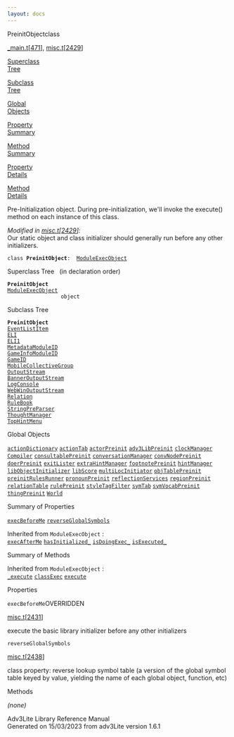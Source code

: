 ```yaml
---
layout: docs
---
```

<span class="title">PreinitObject</span><span class="type">class</span>

[\_main.t](../file/_main.t.html)\[[471](../source/_main.t.html#471)\],
[misc.t](../file/misc.t.html)\[[2429](../source/misc.t.html#2429)\]

[Superclass  
Tree](#_SuperClassTree_)

[Subclass  
Tree](#_SubClassTree_)

[Global  
Objects](#_ObjectSummary_)

[Property  
Summary](#_PropSummary_)

[Method  
Summary](#_MethodSummary_)

[Property  
Details](#_Properties_)

[Method  
Details](#_Methods_)



Pre-Initialization object. During pre-initialization, we'll invoke the
execute() method on each instance of this class.

*Modified in
[misc.t](../file/misc.t.html)\[[2429](../source/misc.t.html#2429)\]:*  
Our static object and class initializer should generally run before any
other initializers.

`class `**`PreinitObject`**` :   `[`ModuleExecObject`](../object/ModuleExecObject.html)



<span id="_SuperClassTree_"></span>



<span class="hdln">Superclass Tree</span>   (in declaration order)



**`PreinitObject`**  
[`ModuleExecObject`](../object/ModuleExecObject.html)  
`                 object`  
<span id="_SubClassTree_"></span>



<span class="hdln">Subclass Tree</span>  



**`PreinitObject`**  
[`EventListItem`](../object/EventListItem.html)  
[`ELI`](../object/ELI.html)  
[`ELI1`](../object/ELI1.html)  
[`MetadataModuleID`](../object/MetadataModuleID.html)  
[`GameInfoModuleID`](../object/GameInfoModuleID.html)  
[`GameID`](../object/GameID.html)  
[`MobileCollectiveGroup`](../object/MobileCollectiveGroup.html)  
[`OutputStream`](../object/OutputStream.html)  
[`BannerOutputStream`](../object/BannerOutputStream.html)  
[`LogConsole`](../object/LogConsole.html)  
[`WebWinOutputStream`](../object/WebWinOutputStream.html)  
[`Relation`](../object/Relation.html)  
[`RuleBook`](../object/RuleBook.html)  
[`StringPreParser`](../object/StringPreParser.html)  
[`ThoughtManager`](../object/ThoughtManager.html)  
[`TopHintMenu`](../object/TopHintMenu.html)  
<span id="_ObjectSummary_"></span>



<span class="hdln">Global Objects</span>  



[`actionDictionary`](../object/actionDictionary.html) [`actionTab`](../object/actionTab.html) [`actorPreinit`](../object/actorPreinit.html) [`adv3LibPreinit`](../object/adv3LibPreinit.html) [`clockManager`](../object/clockManager.html) [`Compiler`](../object/Compiler.html) [`consultablePreinit`](../object/consultablePreinit.html) [`conversationManager`](../object/conversationManager.html) [`convNodePreinit`](../object/convNodePreinit.html) [`doerPreinit`](../object/doerPreinit.html) [`exitLister`](../object/exitLister.html) [`extraHintManager`](../object/extraHintManager.html) [`footnotePreinit`](../object/footnotePreinit.html) [`hintManager`](../object/hintManager.html) [`libObjectInitializer`](../object/libObjectInitializer.html) [`libScore`](../object/libScore.html) [`multiLocInitiator`](../object/multiLocInitiator.html) [`objTablePreinit`](../object/objTablePreinit.html) [`preinitRulesRunner`](../object/preinitRulesRunner.html) [`pronounPreinit`](../object/pronounPreinit.html) [`reflectionServices`](../object/reflectionServices.html) [`regionPreinit`](../object/regionPreinit.html) [`relationTable`](../object/relationTable.html) [`rulePreinit`](../object/rulePreinit.html) [`styleTagFilter`](../object/styleTagFilter.html) [`symTab`](../object/symTab.html) [`symVocabPreinit`](../object/symVocabPreinit.html) [`thingPreinit`](../object/thingPreinit.html) [`World`](../object/World.html)
<span id="_PropSummary_"></span>



<span class="hdln">Summary of Properties</span>  



[`execBeforeMe`](#execBeforeMe) [`reverseGlobalSymbols`](#reverseGlobalSymbols)

Inherited from `ModuleExecObject` :  
[`execAfterMe`](../object/ModuleExecObject.html#execAfterMe) [`hasInitialized_`](../object/ModuleExecObject.html#hasInitialized_) [`isDoingExec_`](../object/ModuleExecObject.html#isDoingExec_) [`isExecuted_`](../object/ModuleExecObject.html#isExecuted_)

<span id="_MethodSummary_"></span>



<span class="hdln">Summary of Methods</span>  





Inherited from `ModuleExecObject` :  
[`_execute`](../object/ModuleExecObject.html#_execute) [`classExec`](../object/ModuleExecObject.html#classExec) [`execute`](../object/ModuleExecObject.html#execute)

<span id="_Properties_"></span>



<span class="hdln">Properties</span>  



<span id="execBeforeMe"></span>

`execBeforeMe`<span class="rem">OVERRIDDEN</span>

[misc.t](../file/misc.t.html)\[[2431](../source/misc.t.html#2431)\]



execute the basic library initializer before any other initializers



<span id="reverseGlobalSymbols"></span>

`reverseGlobalSymbols`

[misc.t](../file/misc.t.html)\[[2438](../source/misc.t.html#2438)\]



class property: reverse lookup symbol table (a version of the global
symbol table keyed by value, yielding the name of each global object,
function, etc)



<span id="_Methods_"></span>



<span class="hdln">Methods</span>  



*(none)*



Adv3Lite Library Reference Manual  
Generated on 15/03/2023 from adv3Lite version 1.6.1


